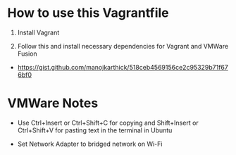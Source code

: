 # How to use this Vagrantfile

1. Install Vagrant

2. Follow this and install necessary dependencies for Vagrant and VMWare Fusion

- https://gist.github.com/manojkarthick/518ceb4569156ce2c95329b71f676bf0

# VMWare Notes

- Use Ctrl+Insert or Ctrl+Shift+C for copying and Shift+Insert or Ctrl+Shift+V for pasting text in the terminal in Ubuntu

- Set Network Adapter to bridged network on Wi-Fi
